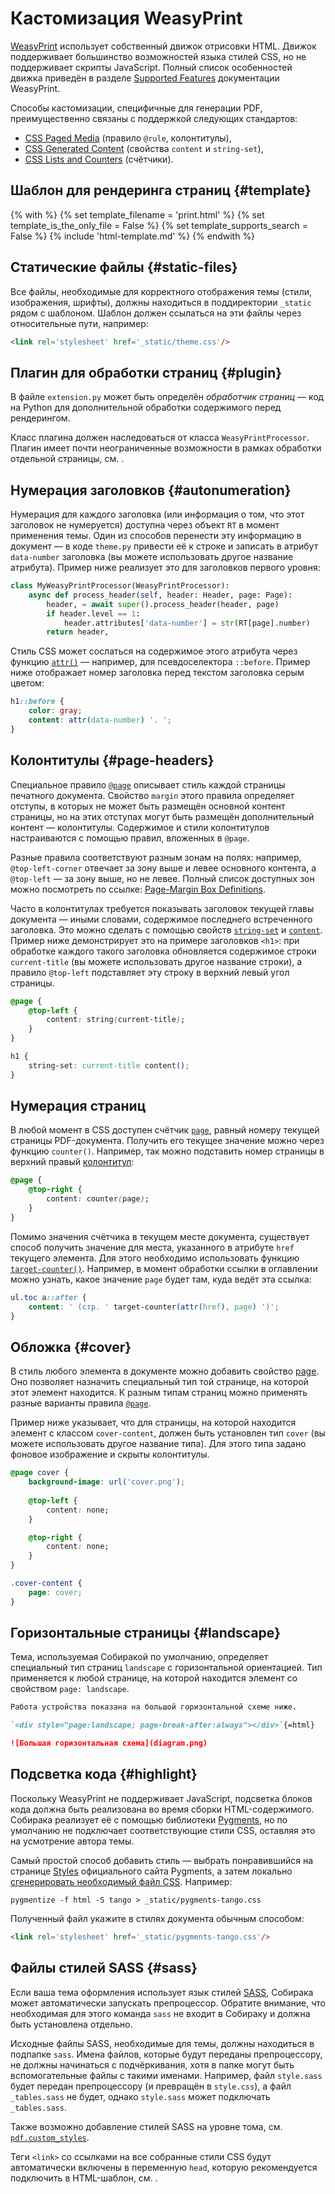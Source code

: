 # Кастомизация WeasyPrint

[WeasyPrint](https://weasyprint.org/) использует собственный движок отрисовки HTML. Движок поддерживает большинство возможностей языка стилей CSS, но не поддерживает скрипты JavaScript. Полный список особенностей движка приведён в разделе [Supported Features](https://doc.courtbouillon.org/weasyprint/stable/api_reference.html#supported-features) документации WeasyPrint.

Способы кастомизации, специфичные для генерации PDF, преимущественно связаны с поддержкой следующих стандартов:

- [CSS Paged Media](https://drafts.csswg.org/css-page-3/) (правило `@rule`, колонтитулы),
- [CSS Generated Content](https://www.w3.org/TR/css-content-3/) (свойства `content` и `string-set`),
- [CSS Lists and Counters](https://drafts.csswg.org/css-lists/) (счётчики).

## Шаблон для рендеринга страниц {#template}

{% with %}
{% set template_filename = 'print.html' %}
{% set template_is_the_only_file = False %}
{% set template_supports_search = False %}
{% include 'html-template.md' %}
{% endwith %}

## Статические файлы {#static-files}

Все файлы, необходимые для корректного отображения темы (стили, изображения, шрифты), должны находиться в поддиректории `_static` рядом с шаблоном. Шаблон должен ссылаться на эти файлы через относительные пути, например:

```html
<link rel='stylesheet' href='_static/theme.css'/>
```

## Плагин для обработки страниц {#plugin}

В файле `extension.py` может быть определён _обработчик страниц_ — код на Python для дополнительной обработки содержимого перед рендерингом.

Класс плагина должен наследоваться от класса `WeasyPrintProcessor`. Плагин имеет почти неограниченные возможности в рамках обработки отдельной страницы, см. [](../99-reference/4-processor-api.md).

## Нумерация заголовков {#autonumeration}

Нумерация для каждого заголовка (или информация о том, что этот заголовок не нумеруется) доступна через объект `RT` в момент применения темы. Один из способов перенести эту информацию в документ — в коде `theme.py` привести её к строке и записать в атрибут `data-number` заголовка (вы можете использовать другое название атрибута). Пример ниже реализует это для заголовков первого уровня:

```python
class MyWeasyPrintProcessor(WeasyPrintProcessor):
    async def process_header(self, header: Header, page: Page):
        header, = await super().process_header(header, page)
        if header.level == 1:
            header.attributes['data-number'] = str(RT[page].number)
        return header,
```

Стиль CSS может сослаться на содержимое этого атрибута через функцию [`attr()`](https://drafts.csswg.org/css-values-5/#attr-notation) — например, для псевдоселектора `::before`. Пример ниже отображает номер заголовка перед текстом заголовка серым цветом:

```css
h1::before {
    color: gray;
    content: attr(data-number) '. ';
}
```

## Колонтитулы {#page-headers}

Специальное правило [`@page`](https://drafts.csswg.org/css-page-3/#page-selector-and-context) описывает стиль каждой страницы печатного документа. Свойство `margin` этого правила определяет отступы, в которых не может быть размещён основной контент страницы, но на этих отступах могут быть размещён дополнительный контент — колонтитулы. Содержимое и стили колонтитулов настраиваются с помощью правил, вложенных в `@page`.

Разные правила соответствуют разным зонам на полях: например, `@top-left-corner` отвечает за зону выше и левее основного контента, а `@top-left` — за зону выше, но не левее. Полный список доступных зон можно посмотреть по ссылке: [Page-Margin Box Definitions](https://drafts.csswg.org/css-page-3/#margin-box-def).

Часто в колонтитулах требуется показывать заголовок текущей главы документа — иными словами, содержимое последнего встреченного заголовка. Это можно сделать с помощью свойств [`string-set`](https://www.w3.org/TR/css-content-3/#string-set) и [`content`](https://www.w3.org/TR/css-content-3/#content-property). Пример ниже демонстрирует это на примере заголовков `<h1>`: при обработке каждого такого заголовка обновляется содержимое строки `current-title` (вы можете использовать другое название строки), а правило `@top-left` подставляет эту строку в верхний левый угол страницы.

```css
@page {
    @top-left {
        content: string(current-title);
    }
}

h1 {
    string-set: current-title content();
}
```

## Нумерация страниц

В любой момент в CSS доступен счётчик [`page`](https://drafts.csswg.org/css-page-3/#page-based-counters), равный номеру текущей страницы PDF-документа. Получить его текущее значение можно через функцию `counter()`. Например, так можно подставить номер страницы в верхний правый [колонтитул](#page-headers):

```css
@page {
    @top-right {
        content: counter(page);
    }
}
```

Помимо значения счётчика в текущем месте документа, существует способ получить значение для места, указанного в атрибуте `href` текущего элемента. Для этого необходимо использовать функцию [`target-counter()`](https://www.w3.org/TR/css-content-3/#target-counter). Например, в момент обработки ссылки в оглавлении можно узнать, какое значение `page` будет там, куда ведёт эта ссылка:

```css
ul.toc a::after {
    content: ' (стр. ' target-counter(attr(href), page) ')';
}
```

## Обложка {#cover}

В стиль любого элемента в документе можно добавить свойство [page](https://drafts.csswg.org/css-page-3/#using-named-pages). Оно позволяет назначить специальный тип той странице, на которой этот элемент находится. К разным типам страниц можно применять разные варианты правила [`@page`](https://drafts.csswg.org/css-page-3/#page-selector-and-context).

Пример ниже указывает, что для страницы, на которой находится элемент с классом `cover-content`, должен быть установлен тип `cover` (вы можете использовать другое название типа). Для этого типа задано фоновое изображение и скрыты колонтитулы.

```css
@page cover {
    background-image: url('cover.png');
 
    @top-left {
        content: none;
    }

    @top-right {
        content: none;
    }
}

.cover-content {
    page: cover;
}
```

## Горизонтальные страницы {#landscape}

Тема, используемая Собиракой по умолчанию, определяет специальный тип страниц `landscape` с горизонтальной ориентацией. Тип применяется к любой странице, на которой находится элемент со свойством `page: landscape`.

```markdown
Работа устройства показана на большой горизонтальной схеме ниже.

`<div style="page:landscape; page-break-after:always"></div>`{=html}

![Большая горизонтальная схема](diagram.png)
```

## Подсветка кода {#highlight}

Поскольку WeasyPrint не поддерживает JavaScript, подсветка блоков кода должна быть реализована во время сборки HTML-содержимого. Собирака реализует её с помощью библиотеки [Pygments](https://pygments.org/), но по умолчанию не подключает соответствующие стили CSS, оставляя это на усмотрение автора темы.

Самый простой способ добавить стиль — выбрать понравившийся на странице [Styles](https://pygments.org/styles/) официального сайта Pygments, а затем локально [сгенерировать необходимый файл CSS](https://pygments.org/docs/cmdline/#generating-styles). Например:

```
pygmentize -f html -S tango > _static/pygments-tango.css
```

Полученный файл укажите в стилях документа обычным способом:

```html
<link rel='stylesheet' href='_static/pygments-tango.css'/>
```

## Файлы стилей SASS {#sass}

Если ваша тема оформления использует язык стилей [SASS](https://sass-lang.com/), Собирака может автоматически запускать препроцессор. Обратите внимание, что необходимая для этого команда `sass` не входит в Собираку и должна быть установлена отдельно.

Исходные файлы SASS, необходимые для темы, должны находиться в подпапке `sass`. Имена файлов, которые будут переданы препроцессору, не должны начинаться с подчёркивания, хотя в папке могут быть вспомогательные файлы с такими именами. Например, файл `style.sass` будет передан препроцессору (и превращён в `style.css`), а файл `_tables.sass` не будет, однако `style.sass` может подключать `_tables.sass`.

Также возможно добавление стилей SASS на уровне тома, см. [`pdf.custom_styles`](../99-reference/1-configuration.md#pdf.custom_styles).

Теги `<link>` со ссылками на все собранные стили CSS будут автоматически включены в переменную `head`, которую рекомендуется подключить в HTML-шаблон, см. [](../99-reference/3-template-api.md).